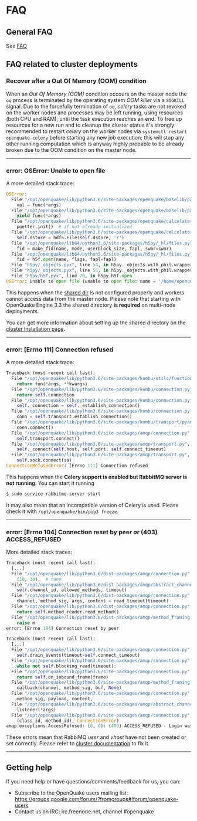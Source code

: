 # FAQ

## General FAQ

See [FAQ](faq.md)

## FAQ related to cluster deployments

### Recover after a Out Of Memory (OOM) condition

When an _Out Of Memory (OOM)_ condition occours on the master node the `oq` process is terminated
by the operating system _OOM killer_ via a `SIGKILL` signal.
Due to the forcefully termination of `oq`, _celery_ tasks are not revoked on the worker nodes and processes may be left running, using resources (both CPU and RAM), until the task execution reaches an end.
To free up resources for a new run and to cleanup the cluster status it's strongly recommended to
restart _celery_ on the worker nodes via `systemctl restart openquake-celery` before starting any new job execution; this will stop any other running computation which is anyway highly probable to be already broken due to the OOM condition on the master node.

******

### error: OSError: Unable to open file

A more detailed stack trace:

```python
OSError:
  File "/opt/openquake/lib/python3.6/site-packages/openquake/baselib/parallel.py", line 312, in new
    val = func(*args)
  File "/opt/openquake/lib/python3.6/site-packages/openquake/baselib/parallel.py", line 376, in gfunc
    yield func(*args)
  File "/opt/openquake/lib/python3.6/site-packages/openquake/calculators/classical.py", line 301, in build_hazard_stats
    pgetter.init()  # if not already initialized
  File "/opt/openquake/lib/python3.6/site-packages/openquake/calculators/getters.py", line 69, in init
    self.dstore = hdf5.File(self.dstore, 'r')
  File "/opt/openquake/lib64/python3.6/site-packages/h5py/_hl/files.py", line 312, in __init__
    fid = make_fid(name, mode, userblock_size, fapl, swmr=swmr)
  File "/opt/openquake/lib64/python3.6/site-packages/h5py/_hl/files.py", line 142, in make_fid
    fid = h5f.open(name, flags, fapl=fapl)
  File "h5py/_objects.pyx", line 54, in h5py._objects.with_phil.wrapper
  File "h5py/_objects.pyx", line 55, in h5py._objects.with_phil.wrapper
  File "h5py/h5f.pyx", line 78, in h5py.h5f.open
OSError: Unable to open file (unable to open file: name = '/home/openquake/oqdata/cache_1.hdf5', errno = 2, error message = 'No such file or directory', flags = 0, o_flags = 0)
```

This happens when the [shared dir](installing/cluster.md#shared_filesystem) is not configured properly and workers cannot access data from the master node.
Please note that starting with OpenQuake Engine 3.3 the shared directory **is required** on multi-node deployments.

You can get more information about setting up the shared directory on the [cluster installation page](installing/cluster.md#shared_filesystem).

******

### error: [Errno 111] Connection refused

A more detailed stack trace:

```python
Traceback (most recent call last):
  File "/opt/openquake/lib/python3.6/site-packages/kombu/utils/functional.py", line 333, in retry_over_time
    return fun(*args, **kwargs)
  File "/opt/openquake/lib/python3.6/site-packages/kombu/connection.py", line 261, in connect
    return self.connection
  File "/opt/openquake/lib/python3.6/site-packages/kombu/connection.py", line 802, in connection
    self._connection = self._establish_connection()
  File "/opt/openquake/lib/python3.6/site-packages/kombu/connection.py", line 757, in _establish_connection
    conn = self.transport.establish_connection()
  File "/opt/openquake/lib/python3.6/site-packages/kombu/transport/pyamqp.py", line 130, in establish_connection
    conn.connect()
  File "/opt/openquake/lib/python3.6/site-packages/amqp/connection.py", line 282, in connect
    self.transport.connect()
  File "/opt/openquake/lib/python3.6/site-packages/amqp/transport.py", line 109, in connect
    self._connect(self.host, self.port, self.connect_timeout)
  File "/opt/openquake/lib/python3.6/site-packages/amqp/transport.py", line 150, in _connect
    self.sock.connect(sa)
ConnectionRefusedError: [Errno 111] Connection refused
```

This happens when the **Celery support is enabled but RabbitMQ server is not running**. You can start it running
```bash
$ sudo service rabbitmq-server start
``` 

It may also mean that an incompatible version of Celery is used. Please check it with `/opt/openquake/bin/pip3 freeze`.

******

### error: [Errno 104] Connection reset by peer _or_ (403) ACCESS_REFUSED

More detailed stack traces:


```python
Traceback (most recent call last):
  [...]
  File "/opt/openquake/lib/python3.6/dist-packages/amqp/connection.py", line 180, in __init__
    (10, 30),  # tune
  File "/opt/openquake/lib/python3.6/dist-packages/amqp/abstract_channel.py", line 67, in wait
    self.channel_id, allowed_methods, timeout)
  File "/opt/openquake/lib/python3.6/dist-packages/amqp/connection.py", line 241, in _wait_method
    channel, method_sig, args, content = read_timeout(timeout)
  File "/opt/openquake/lib/python3.6/dist-packages/amqp/connection.py", line 330, in read_timeout
    return self.method_reader.read_method()
  File "/opt/openquake/lib/python3.6/dist-packages/amqp/method_framing.py", line 189, in read_method
    raise m
error: [Errno 104] Connection reset by peer
```

```python
Traceback (most recent call last):
  [...]
  File "/opt/openquake/lib/python3.6/site-packages/amqp/connection.py", line 288, in connect
    self.drain_events(timeout=self.connect_timeout)
  File "/opt/openquake/lib/python3.6/site-packages/amqp/connection.py", line 471, in drain_events
    while not self.blocking_read(timeout):
  File "/opt/openquake/lib/python3.6/site-packages/amqp/connection.py", line 477, in blocking_read
    return self.on_inbound_frame(frame)
  File "/opt/openquake/lib/python3.6/site-packages/amqp/method_framing.py", line 55, in on_frame
    callback(channel, method_sig, buf, None)
  File "/opt/openquake/lib/python3.6/site-packages/amqp/connection.py", line 481, in on_inbound_method
    method_sig, payload, content,
  File "/opt/openquake/lib/python3.6/site-packages/amqp/abstract_channel.py", line 128, in dispatch_method
    listener(*args)
  File "/opt/openquake/lib/python3.6/site-packages/amqp/connection.py", line 603, in _on_close
    (class_id, method_id), ConnectionError)
amqp.exceptions.AccessRefused: (0, 0): (403) ACCESS_REFUSED - Login was refused using authentication mechanism AMQPLAIN. For details see the broker logfile.
```

These errors mean that RabbiMQ _user_ and _vhost_ have not been created or set correctly. Please refer to [cluster documentation](installing/cluster.md#rabbitmq) to fix it.

******

## Getting help
If you need help or have questions/comments/feedback for us, you can:
  * Subscribe to the OpenQuake users mailing list: https://groups.google.com/forum/?fromgroups#!forum/openquake-users
  * Contact us on IRC: irc.freenode.net, channel #openquake
